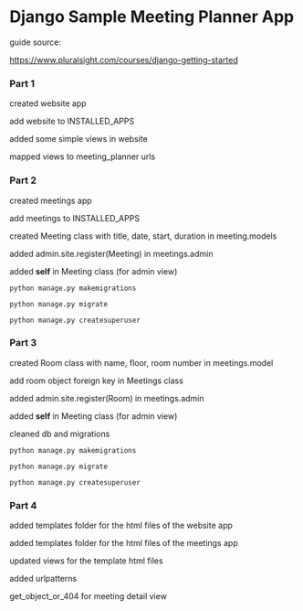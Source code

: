 # Django Sample Meeting Planner App

guide source:

https://www.pluralsight.com/courses/django-getting-started

### Part 1
created website app

add website to INSTALLED_APPS

added some simple views in website

mapped views to meeting_planner urls

### Part 2
created meetings app

add meetings to INSTALLED_APPS

created Meeting class with title, date, start, duration in meeting.models

added admin.site.register(Meeting) in meetings.admin

added __self__ in Meeting class (for admin view)

`python manage.py makemigrations`

`python manage.py migrate`

`python manage.py createsuperuser`

### Part 3

created Room class with name, floor, room number in meetings.model

add room object foreign key in Meetings class

added admin.site.register(Room) in meetings.admin

added __self__ in Meeting class (for admin view)

cleaned db and migrations

`python manage.py makemigrations`

`python manage.py migrate`

`python manage.py createsuperuser`

### Part 4

added templates folder for the html files of the website app

added templates folder for the html files of the meetings app

updated views for the template html files

added urlpatterns

get_object_or_404 for meeting detail view

